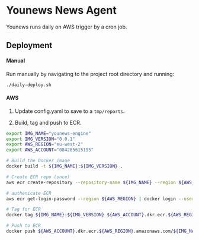 # Younews News Agent

Younews runs daily on AWS trigger by a cron job.

## Deployment

#### Manual

Run manually by navigating to the project root directory and running:

```
./daily-deploy.sh
```

#### AWS 

1. Update config.yaml to save to a `tmp/reports`.

2. Build, tag and push to ECR.

```sh
export IMG_NAME="younews-engine"
export IMG_VERSION="0.0.1"
export AWS_REGION="eu-west-2"
export AWS_ACCOUNT="084285615195"

# Build the Docker image
docker build -t ${IMG_NAME}:${IMG_VERSION} .

# Create ECR repo (once)
aws ecr create-repository --repository-name ${IMG_NAME} --region ${AWS_REGION}

# authenicate ECR
aws ecr get-login-password --region ${AWS_REGION} | docker login --username AWS --password-stdin ${AWS_ACCOUNT}.dkr.ecr.${AWS_REGION}.amazonaws.com

# Tag for ECR
docker tag ${IMG_NAME}:${IMG_VERSION} ${AWS_ACCOUNT}.dkr.ecr.${AWS_REGION}.amazonaws.com/${IMG_NAME}:${IMG_VERSION}

# Push to ECR
docker push ${AWS_ACCOUNT}.dkr.ecr.${AWS_REGION}.amazonaws.com/${IMG_NAME}:${IMG_VERSION}
```